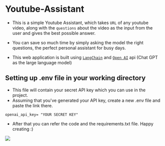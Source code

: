 # Youtube-Assistant

- This is a simple Youtube Assistant, which takes `URL` of any youtube video, along with the `questions` about the video as the input from the user and gives the best possible answer.

- You can save so much time by simply asking the model the right questions, the perfect personal assistant for busy days.

- This web application is built using [`LangChain`](https://python.langchain.com/en/latest/index.html) and [`Open AI`](https://platform.openai.com/) api (Chat GPT as the large language model)

## Setting up .env file in your working directory

- This file will contain your secret API key which you can use in the project.
- Assuming that you've generated your API key, create a new .env file and paste the link there.

```
openai_api_key= "YOUR SECRET KEY"

```

- After that you can refer the code and the requirements.txt file. Happy creating :)

![](https://miro.medium.com/v2/resize:fit:828/format:webp/1*TpyOMCoo0QC86Qcb9Q0aUg.png)
